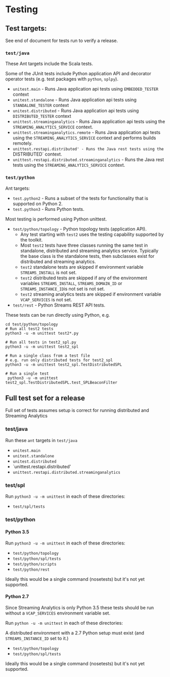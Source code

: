 # Testing

## Test targets:

See end of document for tests run to verify a release.

### `test/java`

These Ant targets include the Scala tests.

Some of the JUnit tests include Python application API and decorator operator tests (e.g. test packages with `python`, `splpy`).

* `unitest.main` - Runs Java application api tests using `EMBEDDED_TESTER` context 
* `unitest.standalone` - Runs Java application api tests using `STANDALONE_TESTER` context
* `unitest.distributed` - Runs Java application api tests using `DISTRIBUTED_TESTER` context
* `unittest.streaminganalytics` - Runs Java application api tests using the `STREAMING_ANALYTICS_SERVICE` context.
* `unittest.streaminganalytics.remote` - Runs Java application api tests using the `STREAMING_ANALYTICS_SERVICE` context and performs builds remotely.
* `unittest.restapi.distributed' - Runs the Java rest tests using the `DISTRIBUTED` context.
* `unittest.restapi.distributed.streaminganalytics` - Runs the Java rest tests using the `STREAMING_ANALYTICS_SERVICE` context.

### `test/python`

Ant targets:

* `test.python2` - Runs a subset of the tests for functionality that is supported on Python 2.
* `test.python3` - Runs Python tests.

Most testing is performed using Python unittest.
* `test/python/topology` - Python topology tests (application API).
  * Any test starting with `test2` uses the testing capability supported by the toolkit.
  * Most `test2` tests have three classes running the same test in standalone, distributed and streaming analytics service. Typically the base class is the standalone tests, then subclasses exist for distributed and streaming analytics.
  * `test2` standalone tests are skipped if environment variable `STREAMS_INSTALL` is not set.
  * `test2` distributed tests are skipped if any of the environment variables `STREAMS_INSTALL`, `STREAMS_DOMAIN_ID` or `STREAMS_INSTANCE_ID`is not set is not set.
  * `test2` streaming analytics tests are skipped if environment variable `VCAP_SERVICES` is not set.
* `test/rest` -  Python Streams REST API tests.
  
 These tests can be run directly using Python, e.g.
 ```
 cd test/python/topology
 # Run all test2 tests
 python3 -u -m unittest test2*.py
  
 # Run all tests in test2_spl.py
 python3 -u -m unittest test2_spl
 
 # Run a single class from a test file
 # e.g. run only distributed tests for test2_spl
 python3 -u -m unittest test2_spl.TestDistributedSPL
 
 # Run a single test
  python3 -u -m unittest test2_spl.TestDistributedSPL.test_SPLBeaconFilter
 ```
 
 
## Full test set for a release

Full set of tests assumes setup is correct for running distributed and Streaming Analytics
 
### test/java

Run these `ant` targets in `test/java`

* `unitest.main`
* `unitest.standalone`
* `unitest.distributed`
* `unittest.restapi.distributed'
* `unittest.restapi.distributed.streaminganalytics`


### test/spl

Run `python3 -u -m unittest` in each of these directories:

   * `test/spl/tests`

### test/python

#### Python 3.5

Run `python3 -u -m unittest` in each of these directories:

   * `test/python/topology`
   * `test/python/spl/tests`
   * `test/python/scripts`
   * `test/python/rest`
   
 Ideally this would be a single command (nosetests) but it's not yet supported.
 
#### Python 2.7

Since Streaming Analytics is only Python 3.5 these tests should be run without a `VCAP_SERVICES` environment variable set.
 

Run `python -u -m unittest` in each of these directories:

A distributed environment with a 2.7 Python setup must exist (and `STREAMS_INSTANCE_ID` set to it.)

   * `test/python/topology`
   * `test/python/spl/tests`
   
 Ideally this would be a single command (nosetests) but it's not yet supported.
